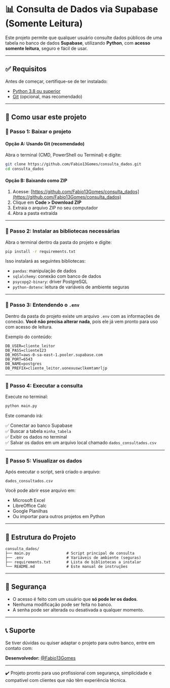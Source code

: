 
# 📊 Consulta de Dados via Supabase (Somente Leitura)

Este projeto permite que qualquer usuário consulte dados públicos de uma tabela no banco de dados **Supabase**, utilizando **Python**, com **acesso somente leitura**, seguro e fácil de usar.

---

## ✅ Requisitos

Antes de começar, certifique-se de ter instalado:

- [Python 3.8 ou superior](https://www.python.org/downloads/)
- [Git](https://git-scm.com/downloads) (opcional, mas recomendado)

---

## 🚀 Como usar este projeto

### 🔹 Passo 1: Baixar o projeto

#### Opção A: Usando Git (recomendado)

Abra o terminal (CMD, PowerShell ou Terminal) e digite:

```bash
git clone https://github.com/Fabio13Gomes/consulta_dados.git
cd consulta_dados
```

#### Opção B: Baixando como ZIP

1. Acesse: [https://github.com/Fabio13Gomes/consulta_dados](https://github.com/Fabio13Gomes/consulta_dados)
2. Clique em **Code > Download ZIP**
3. Extraia o arquivo ZIP no seu computador
4. Abra a pasta extraída

---

### 🔹 Passo 2: Instalar as bibliotecas necessárias

Abra o terminal dentro da pasta do projeto e digite:

```bash
pip install -r requirements.txt
```

Isso instalará as seguintes bibliotecas:

- `pandas`: manipulação de dados
- `sqlalchemy`: conexão com banco de dados
- `psycopg2-binary`: driver PostgreSQL
- `python-dotenv`: leitura de variáveis de ambiente seguras

---

### 🔹 Passo 3: Entendendo o `.env`

Dentro da pasta do projeto existe um arquivo `.env` com as informações de conexão. **Você não precisa alterar nada**, pois ele já vem pronto para uso com acesso de leitura.

Exemplo do conteúdo:

```env
DB_USER=cliente_leitor
DB_PASS=cliente123
DB_HOST=aws-0-sa-east-1.pooler.supabase.com
DB_PORT=6543
DB_NAME=postgres
DB_PREFIX=cliente_leitor.uonexuswclkemtamrljp
```

---

### 🔹 Passo 4: Executar a consulta

Execute no terminal:

```bash
python main.py
```

Este comando irá:

✅ Conectar ao banco Supabase  
✅ Buscar a tabela `minha_tabela`  
✅ Exibir os dados no terminal  
✅ Salvar os dados em um arquivo local chamado `dados_consultados.csv`

---

### 🔹 Passo 5: Visualizar os dados

Após executar o script, será criado o arquivo:

```
dados_consultados.csv
```

Você pode abrir esse arquivo em:

- Microsoft Excel
- LibreOffice Calc
- Google Planilhas
- Ou importar para outros projetos em Python

---

## 📁 Estrutura do Projeto

```
consulta_dados/
├── main.py                # Script principal de consulta
├── .env                   # Variáveis de ambiente (seguras)
├── requirements.txt       # Lista de bibliotecas a instalar
└── README.md              # Este manual de instruções
```

---

## 🔐 Segurança

- O acesso é feito com um usuário que **só pode ler os dados**.
- Nenhuma modificação pode ser feita no banco.
- A senha pode ser alterada ou desativada a qualquer momento.

---

## 📞 Suporte

Se tiver dúvidas ou quiser adaptar o projeto para outro banco, entre em contato com:

**Desenvolvedor:** [@Fabio13Gomes](https://github.com/Fabio13Gomes)

---

✔️ Projeto pronto para uso profissional com segurança, simplicidade e compatível com clientes que não têm experiência técnica.
